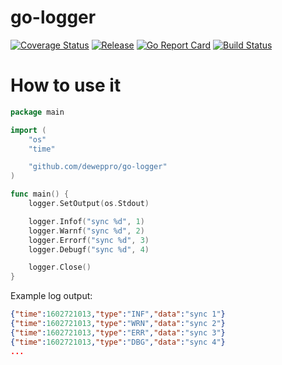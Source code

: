 # go-logger

[![Coverage Status](https://coveralls.io/repos/github/deweppro/go-logger/badge.svg?branch=main)](https://coveralls.io/github/deweppro/go-logger?branch=main)
[![Release](https://img.shields.io/github/release/deweppro/go-logger.svg?style=flat-square)](https://github.com/deweppro/go-logger/releases/latest)
[![Go Report Card](https://goreportcard.com/badge/github.com/deweppro/go-logger)](https://goreportcard.com/report/github.com/deweppro/go-logger)
[![Build Status](https://travis-ci.com/deweppro/go-logger.svg?branch=main)](https://travis-ci.com/deweppro/go-logger)


# How to use it

```go
package main

import (
	"os"
	"time"

	"github.com/deweppro/go-logger"
)

func main() {
	logger.SetOutput(os.Stdout)

	logger.Infof("sync %d", 1)
	logger.Warnf("sync %d", 2)
	logger.Errorf("sync %d", 3)
	logger.Debugf("sync %d", 4)

	logger.Close()
}
```

Example log output:
```json
{"time":1602721013,"type":"INF","data":"sync 1"}
{"time":1602721013,"type":"WRN","data":"sync 2"}
{"time":1602721013,"type":"ERR","data":"sync 3"}
{"time":1602721013,"type":"DBG","data":"sync 4"}
...
```